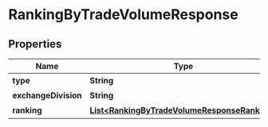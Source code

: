 # RankingByTradeVolumeResponse

## Properties
Name | Type | Description | Notes
------------ | ------------- | ------------- | -------------
**type** | **String** | 種別 |  [optional]
**exchangeDivision** | **String** | 市場 |  [optional]
**ranking** | [**List&lt;RankingByTradeVolumeResponseRanking&gt;**](RankingByTradeVolumeResponseRanking.md) | ランキング |  [optional]
